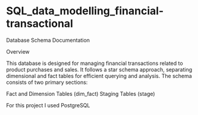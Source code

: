 # SQL_data_modelling_financial-transactional

Database Schema Documentation

Overview

This database is designed for managing financial transactions related to product purchases and sales. It follows a star schema approach, separating dimensional and fact tables for efficient querying and analysis. The schema consists of two primary sections:

Fact and Dimension Tables (dim_fact)
Staging Tables (stage)

For this project I used PostgreSQL
